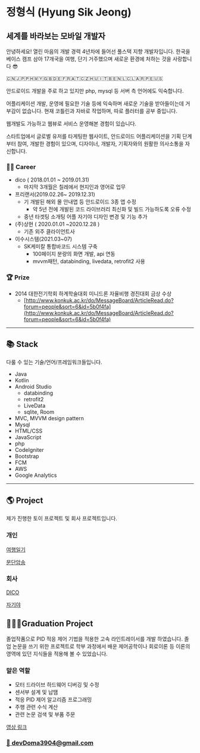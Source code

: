 # 정형식 (Hyung Sik Jeong)

## 세계를 바라보는 모바일 개발자

안녕하세요! 열린 마음의 개발 경력 4년차에 들어선 풀스택 지향 개발자입니다. 한국을 베이스 캠프 삼아 17개국을 여행, 단기 거주했으며 새로운 환경에 처하는 것을 사랑합니다 😎

🇨🇳🇯🇵🇵🇭🇲🇾🇬🇧🇩🇪🇫🇷🇦🇹🇨🇿🇭🇺🇮🇹🇧🇪🇳🇱🇨🇱🇦🇷🇵🇪🇺🇸

안드로이드 개발을 주로 하고 있지만 php, mysql 등 서버 측 언어에도 익숙합니다.

어플리케이션 개발, 운영에 필요한 기술 등에 익숙하며 새로운 기술을 받아들이는데 거부감이 없습니다. 현재 코틀린과 자바로 작업하며, 따로 플러터를 공부 중입니다.

웹개발도 가능하고 웹뷰로 서비스 운영해본 경험이 있습니다.

스타트업에서 글로벌 유저를 타게팅한 웹사이트, 안드로이드 어플리케이션을 기획 단계부터 참여, 개발한 경험이 있으며, 디자이너, 개발자, 기획자와의 원활한 의사소통을 자신합니다.

### 👨‍💻 Career

- dico ( 2018.01.01 ~ 2019.01.31)
    - 마지막 3개월은 칠레에서 현지인과 영어로 업무
- 프리랜서(2019.02.26~ 2019.12.31)
    - 기 개발된 해외 몰 안내앱 등 안드로이드 3종 앱 수정
        - 약 5년 전에 개발된 코드 라이브러리 최신화 및 빌드 가능하도록 오류 수정
    - 중년 타겟팅 소개팅 어플 자기야 디자인 변경 및 기능 추가
- (주)상현  ( 2020.01.01 ~2020.12.28 )
    - 기존 외주 클라이언트사
- 이수시스템(2021.03~07)
    - SK케미칼 통합바코드 시스템 구축
        - 100페이지 분량의 화면 개발, api 연동
        - mvvm패턴, databinding, livedata, retrofit2 사용

### 🏆 Prize

- 2014 대한전기학회 하계학술대회 미니드론 자율비행 경진대회 금상 수상
    - [http://www.konkuk.ac.kr/do/MessageBoard/ArticleRead.do?forum=people&sort=6&id=5b0f4fa](http://www.konkuk.ac.kr/do/MessageBoard/ArticleRead.do?forum=people&sort=6&id=5b0f4fa)

---

## 📚 Stack

다룰 수 있는 기술/언어/프레임워크들입니다.

- Java
- Kotlin
- Android Studio
    - databinding
    - retrofit2
    - LiveData
    - sqlite, Room
- MVC, MVVM design pattern
- Mysql
- HTML/CSS
- JavaScript
- php
- CodeIgniter
- Bootstrap
- FCM
- AWS
- Google Analytics

---

## 🌎 Project

제가 진행한 토이 프로젝트 및 회사 프로젝트입니다.

### 개인

[여행일기](https://www.notion.so/9b2a763a85ef4e6eadc18af0736d5f51)

[문단암송](https://www.notion.so/099261e736864b628882e35090664a2d)

### 회사

[DICO](https://www.notion.so/DICO-18f1f47b27ff40cda40e6c94dc3ccf0f)

[자기야](https://www.notion.so/cecf88d4f69e456094f5eb8fc23cb32c)

## 👨🏼‍🎓Graduation Project

졸업작품으로 PID 적응 제어 기법을 적용한 고속 라인트레이서를 개발 하였습니다. 졸업 논문을 쓰기 위한 프로젝트로 학부 과정에서 배운 제어공학이나 회로이론 등 이론의 영역에 있던 지식들을 적용해 볼 수 있었습니다.

### **맡은 역할**

- 모터 드라이브 하드웨어 디버깅 및 수정
- 센서부 설계 및 납땜
- 적응 PID 제어 알고리즘 프로그래밍
- 주행 관련 수식 계산
- 관련 논문 검색 및 부품 주문

[영상 링크](https://drive.google.com/open?id=1phR6k1FN-pGBf93MMg_kPwqi7U0BgAaX)

### [📧 devDoma3904@gmail.com](mailto:devdoma3904@gmail.com)
